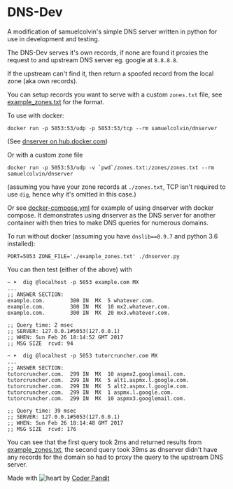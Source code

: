 # DNS-Dev

A modification of samuelcolvin's simple DNS server written in python for use in development and testing.

The DNS-Dev serves it's own records, if none are found it proxies the request to and upstream DNS server 
eg. google at `8.8.8.8`.

If the upstream can't find it, then return a spoofed record from the local zone (aka own records).

You can setup records you want to serve with a custom `zones.txt` file, 
see [example_zones.txt](example_zones.txt) for the format.

To use with docker:

    docker run -p 5053:53/udp -p 5053:53/tcp --rm samuelcolvin/dnserver

(See [dnserver on hub.docker.com](https://hub.docker.com/r/samuelcolvin/dnserver/))

Or with a custom zone file

    docker run -p 5053:53/udp -v `pwd`/zones.txt:/zones/zones.txt --rm samuelcolvin/dnserver

(assuming you have your zone records at `./zones.txt`, 
TCP isn't required to use `dig`, hence why it's omitted in this case.)

Or see [docker-compose.yml](docker-compose.yml) for example of using dnserver with docker compose. 
It demonstrates using dnserver as the DNS server for another container with then tries to make DNS queries
for numerous domains.

To run without docker (assuming you have `dnslib==0.9.7` and python 3.6 installed):

    PORT=5053 ZONE_FILE='./example_zones.txt' ./dnserver.py

You can then test (either of the above) with

```shell
~ ➤  dig @localhost -p 5053 example.com MX
...
;; ANSWER SECTION:
example.com.		300	IN	MX	5 whatever.com.
example.com.		300	IN	MX	10 mx2.whatever.com.
example.com.		300	IN	MX	20 mx3.whatever.com.

;; Query time: 2 msec
;; SERVER: 127.0.0.1#5053(127.0.0.1)
;; WHEN: Sun Feb 26 18:14:52 GMT 2017
;; MSG SIZE  rcvd: 94

~ ➤  dig @localhost -p 5053 tutorcruncher.com MX
...
;; ANSWER SECTION:
tutorcruncher.com.	299	IN	MX	10 aspmx2.googlemail.com.
tutorcruncher.com.	299	IN	MX	5 alt1.aspmx.l.google.com.
tutorcruncher.com.	299	IN	MX	5 alt2.aspmx.l.google.com.
tutorcruncher.com.	299	IN	MX	1 aspmx.l.google.com.
tutorcruncher.com.	299	IN	MX	10 aspmx3.googlemail.com.

;; Query time: 39 msec
;; SERVER: 127.0.0.1#5053(127.0.0.1)
;; WHEN: Sun Feb 26 18:14:48 GMT 2017
;; MSG SIZE  rcvd: 176
```

You can see that the first query took 2ms and returned results from [example_zones.txt](example_zones.txt),
the second query took 39ms as dnserver didn't have any records for the domain so had to proxy the query to
the upstream DNS server.





Made with ![heart](https://cloud.githubusercontent.com/assets/4301109/16754758/82e3a63c-4813-11e6-9430-6015d98aeaab.png) by <a href=https://www.linkedin.com/in/coderpandit>Coder Pandit</a>